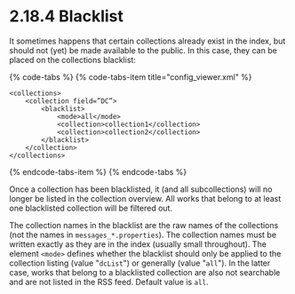 # 2.18.4 Blacklist

It sometimes happens that certain collections already exist in the index, but should not \(yet\) be made available to the public. In this case, they can be placed on the collections blacklist:

{% code-tabs %}
{% code-tabs-item title="config\_viewer.xml" %}
```markup
<collections>
    <collection field=”DC”>
        <blacklist>
            <mode>all</mode>
            <collection>collection1</collection>
            <collection>collection2</collection>
        </blacklist>
    </collection>
</collections>
```
{% endcode-tabs-item %}
{% endcode-tabs %}

Once a collection has been blacklisted, it \(and all subcollections\) will no longer be listed in the collection overview. All works that belong to at least one blacklisted collection will be filtered out. 

The collection names in the blacklist are the raw names of the collections \(not the names in `messages_*.properties`\). The collection names must be written exactly as they are in the index \(usually small throughout\). The element `<mode>` defines whether the blacklist should only be applied to the collection listing \(value "`dcList`"\) or generally \(value "`all`"\). In the latter case, works that belong to a blacklisted collection are also not searchable and are not listed in the RSS feed. Default value is `all`.

